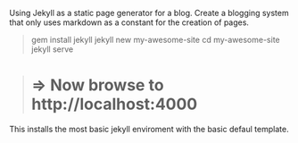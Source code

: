 Using Jekyll as a static page generator for a blog.  Create a blogging system that only uses markdown as a constant for the creation of pages.


>gem install jekyll
>jekyll new my-awesome-site
>cd my-awesome-site
>jekyll serve

># => Now browse to http://localhost:4000

This installs the most basic jekyll enviroment with the basic defaul template.


